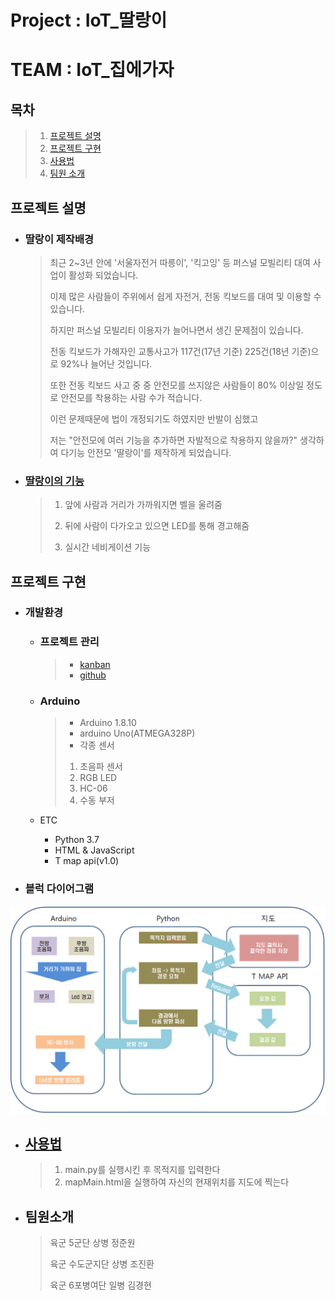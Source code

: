 # **Project : IoT_딸랑이**

# **TEAM : IoT_집에가자**

## 목차

> 1.  [프로젝트 설명](#프로젝트-설명)
> 2.  [프로젝트 구현](#프로젝트-구현)
> 3.  [사용법](#사용법)
> 4.  [팀원 소개](#팀원소개)
> 

## 프로젝트 설명

* ### 딸랑이 제작배경

  > 최근 2~3년 안에 '서울자전거 따릉이', '킥고잉' 등 퍼스널 모빌리티 대여 사업이 활성화 되었습니다.
  >
  > 이제 많은 사람들이 주위에서 쉽게 자전거, 전동 킥보드를 대여 및 이용할 수 있습니다.
  >
  > 하지만 퍼스널 모빌리티 이용자가 늘어나면서 생긴 문제점이 있습니다.
  >
  > 전동 킥보드가 가해자인 교통사고가 117건(17년 기준) 225건(18년 기준)으로 92%나 늘어난 것입니다.
  >
  > 또한 전동 킥보드 사고 중 중 안전모를 쓰지않은 사람들이 80% 이상일 정도로 안전모를 착용하는 사람 수가 적습니다.
  >
  > 이런 문제때문에 법이 개정되기도 하였지만 반발이 심했고 
  >
  > 저는 "안전모에 여러 기능을 추가하면 자발적으로 착용하지 않을까?" 생각하여 다기능 안전모 '딸랑이'를 제작하게 되었습니다.
  >

  

* ### [딸랑이의 기능]( https://www.youtube.com/watch?v=rRna2M-bgyU )
  
   > 1. 앞에 사람과 거리가 가까워지면 벨을 울려줌
   >
   > 2. 뒤에 사람이 다가오고 있으면 LED를 통해 경고해줌
   > 3. 실시간 네비게이션 기능

## 프로젝트 구현

* ### 개발환경

  * ###  프로젝트 관리
  
    > * [kanban]( https://github.com/azzyjk/OSAM/projects/3 )
    > * [github]( https://github.com/azzyjk/OSAM )
  
  * ### Arduino
  
    >
    >
    >* Arduino 1.8.10
    >* arduino Uno(ATMEGA328P)
    >* 각종 센서
    >  1. 초음파 센서
    >  2. RGB LED
    >  3. HC-06
    >  4. 수동 부저
  
  * ETC
  
    * Python 3.7
    * HTML & JavaScript
    * T map api(v1.0)
  
  
  
 * ### 블럭 다이어그램

  ![BlockDiagram.PNG](https://github.com/azzyjk/OSAM/blob/master/BlockDiagram.PNG?raw=true)

* ## [사용법]( https://www.youtube.com/watch?v=_9JG-y93Dr8 )

  >1. main.py를 실행시킨 후 목적지를 입력한다
  >2. mapMain.html을 실행하여 자신의 현재위치를 지도에 찍는다
  
  

* ## 팀원소개

  > 육군 5군단 상병 정준원
  >
  > 육군 수도군지단 상병 조진환
  >
  > 육군 6포병여단 일병 김경현